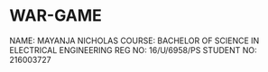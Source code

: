 # WAR-GAME
NAME: MAYANJA NICHOLAS
COURSE: BACHELOR OF SCIENCE IN ELECTRICAL ENGINEERING
REG NO: 16/U/6958/PS
STUDENT NO: 216003727
